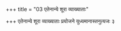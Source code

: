 +++
title = "03 एतेनान्ये शूरा व्याख्याताः"

+++
एतेनान्ये शूरा व्याख्याताः प्रयोजने युध्यमानास्तनुत्यजः ३